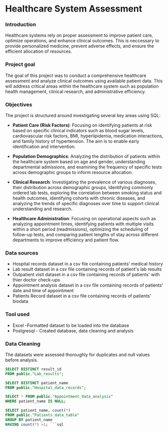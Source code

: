 # Healthcare System Assessment

### Introduction
Healthcare systems rely on proper assessment to improve patient care, optimize operations, and enhance clinical outcomes. This is neccessary to provide personalized medicine, prevent adverse effects, and ensure the efficient allocation of resources.

### Project goal
The goal of this project was to conduct a comprehensive healthcare assessment and analyze clinical outcomes using available patient data. This will address critical areas within the healthcare system such as population health management, clinical research, and administrative efficiency. 

### Objectives

The project is structured around investigating several key areas using SQL:

- **Patient Care (Risk Factors)**: Focusing on identifying patients at risk based on specific clinical indicators such as blood sugar levels, cardiovascular risk factors, BMI, hyperlipidemia, medication interactions, and family history of hypertension. The aim is to enable early identification and intervention.

- **Population Demographics**: Analyzing the distribution of patients within the healthcare system based on age and gender, understanding departmental admissions, and examining the frequency of specific tests across demographic groups to inform resource allocation.

- **Clinical Research**: Investigating the prevalence of various diagnoses, their distribution across demographic groups, identifying commonly ordered lab tests, exploring the correlation between smoking status and health outcomes, identifying cohorts with chronic diseases, and analyzing the trends of specific diagnoses over time to support clinical understanding and research.

- **Healthcare Administration**: Focusing on operational aspects such as analyzing appointment times, identifying patients with multiple visits within a short period (readmissions), optimizing the scheduling of follow-up tests, and comparing patient lengths of stay across different departments to improve efficiency and patient flow.

### Data sources
- Hospital records dataset in a csv file containing patients' medical history
- Lab result dataset in a csv file containing records of patient's lab results
- Outpatient visit dataset in a csv file containing records of patients' with thier doctor check-ups
- Appointment analysis dataset in a csv file containing records of patients' date and time of appointment
- Patients Record dataset in a csv file containing records of patients' biodata

### Tool used
- Excel -Formatted dataset to be loaded into the database
- Postgresql - Created database, data cleaning and analysis

### Data Cleaning
The datasets were assessed thoroughly for duplicates and null values before analysis. 
``` sql
SELECT DISTINCT result_id 
FROM public."Lab_results";

SELECT DISTINCT patient_name
FROM public."Hospital_data_records";

SELECT * FROM public."Appointment_data_analysis"
WHERE patient_name IS NULL;

SELECT patient_name, count(*) 
FROM public."Patients_data_table"
GROUP BY patient_name
HAVING count(*) >1; ```sql
